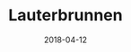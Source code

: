 ---
title: Lauterbrunnen
date: 2018-04-12
countries:
  - Switzerland
resources:
  - src: feature.jpg
    params: 
      weight: 0
  - src: DSCF6032.jpg
    params: 
      weight: 1
  - src: DSCF6035.jpg
    params: 
      weight: 2
  - src: DSCF6082.jpg
    params: 
      weight: 3
  - src: DSCF6084.jpg
    params: 
      weight: 4
  - src: DSCF6091.jpg
    params: 
      weight: 5
  - src: DSCF6104.jpg
    params: 
      weight: 6
  - src: DSCF6125.jpg
    params: 
      weight: 7
  - src: DSCF6155.jpg
    params: 
      weight: 8
  - src: DSCF6158.jpg
    params: 
      weight: 9
  - src: DSCF6164.jpg
    params: 
      weight: 10
  - src: DSCF6177.jpg
    params: 
      weight: 11
---